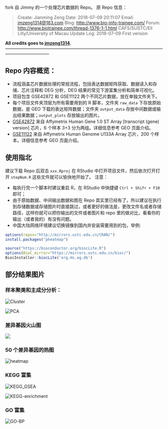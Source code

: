 fork 自 Jimmy 的一个处理芯片数据的 Repo。
原 Repo 信息：


> Create: Jianming Zeng
Date: 2018-07-09 20:11:07
Email: jmzeng1314@163.com
Blog: http://www.bio-info-trainee.com/
Forum:  http://www.biotrainee.com/thread-1376-1-1.html
CAFS/SUSTC/Eli Lilly/University of Macau
Update Log: 2018-07-09  First version


**All credits goes to [jmzeng1314](https://github.com/jmzeng1314).**
——————————————————————————————————————————————

## Repo 内容概览：
- 流程涵盖芯片数据处理的常规流程，包括表达数据矩阵获取、数据读入和存储、芯片注释和 DEG 分析，DEG 结果的常见下游富集分析和简单可视化。
- 项目包含 GSE42872 和 GSE11122 两个不同芯片数据，放在单独文件夹下。
- 每个项目文件夹顶层为所有需要用到的 R 脚本，文件夹 `raw_data` 下存放原始数据，是 GEO 下载的表达矩阵数据；文件夹 `output_data` 存放中间数据或输出结果数据；`output_plots` 存放输出的图片。
- [GSE42872](https://www.ncbi.nlm.nih.gov/geo/query/acc.cgi) 来自 Affymetrix Human Gene 1.0 ST Array [transcript (gene) version] 芯片，6 个样本 3+3 分为两组。详细信息参考 GEO 页面介绍。
- [GSE11122](https://www.ncbi.nlm.nih.gov/geo/query/acc.cgi?acc=gse11121) 来自 Affymetrix Human Genome U133A Array 芯片，200 个样本。详细信息参考 GEO 页面介绍。

## 使用指北
建议下载 Repo 后双击 `xxx.Rproj` 在 RStudio 中打开项目文件，然后依次打开打开 `stepNum.R` 这些文件就可以愉快地开始了。
注意：

- 每执行完一个脚本时建议重启 R，在 RStudio 中快捷键 `Ctrl + Shifr + F10` 即可；
- 由于原始数据、中间输出数据和图在 Repo 其实里已经有了，所以建议在执行到存储数据或存储图片时直接跳过，或者更好的做法是，更改文件名或者存储路径，这样你就可以把你输出的文件或者图片和 repo 里的做对比，看看你的输出（或者我的）有没有问题。
- 中国大陆网络环境建议切换镜像到国内并安装需要用到的包，举例:
```r
options(repos="http://mirrors.ustc.edu.cn/CRAN/")
install.packages("pheatmap")

source("https://bioconductor.org/biocLite.R") 
options(BioC_mirror="https://mirrors.ustc.edu.cn/bioc/")
BiocInstaller::biocLite('org.Hs.eg.db')
```

## 部分结果图片

### 样本聚类和主成分分析：

![Cluster](https://github.com/JackieMium/GEO/blob/master/GSE42872/output_plots/hclust.png)

![PCA](https://github.com/JackieMium/GEO/blob/master/GSE42872/output_plots/pca.png)
### 差异基因火山图

![](https://github.com/JackieMium/GEO/blob/master/GSE42872/output_plots/volcano.png)


### 50 个差异基因的热图

![heatmap](https://github.com/JackieMium/GEO/blob/master/GSE42872/output_plots/DEG_top50_heatmap.png)

### KEGG 富集

![KEGG_GSEA](https://github.com/JackieMium/GEO/blob/master/GSE42872/output_plots/kegg_up_down_gsea.png)

![KEGG-enrichment](https://github.com/JackieMium/GEO/blob/master/GSE42872/output_plots/kegg_up_down.png)


### GO 富集

![GO-BP](https://github.com/JackieMium/GEO/blob/master/GSE42872/output_plots/GO_dotplots/dotplot_gene_diff_BP.png)